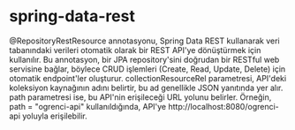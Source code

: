 # spring-data-rest

@RepositoryRestResource annotasyonu, Spring Data REST kullanarak veri tabanındaki verileri otomatik olarak bir REST API'ye dönüştürmek için kullanılır. Bu annotasyon, bir JPA repository'sini doğrudan bir RESTful web servisine bağlar, böylece CRUD işlemleri (Create, Read, Update, Delete) için otomatik endpoint'ler oluşturur. collectionResourceRel parametresi, API'deki koleksiyon kaynağının adını belirtir, bu ad genellikle JSON yanıtında yer alır. path parametresi ise, bu API'nin erişileceği URL yolunu belirler. Örneğin, path = "ogrenci-api" kullanıldığında, API'ye http://localhost:8080/ogrenci-api yoluyla erişilebilir.